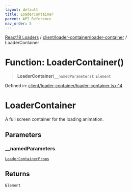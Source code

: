 ```yaml
---
layout: default
title: LoaderContainer
parent: API Reference
nav_order: 5
---
```


[React18 Loaders](../../../../modules.md) / [client/loader-container/loader-container](../README.md) / LoaderContainer

# Function: LoaderContainer()

> **LoaderContainer**(`__namedParameters`): `Element`

Defined in: [client/loader-container/loader-container.tsx:14](https://github.com/react18-tools/turborepo-template/blob/66e36ea6bd6f38a0f5f1e3e503151e439057be69/lib/src/client/loader-container/loader-container.tsx#L14)

# LoaderContainer

A full screen container for the loading animation.

## Parameters

### \_\_namedParameters

[`LoaderContainerProps`](../-internal-/interfaces/LoaderContainerProps.md)

## Returns

`Element`

